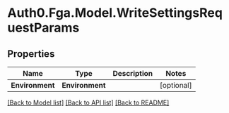 # Auth0.Fga.Model.WriteSettingsRequestParams

## Properties

Name | Type | Description | Notes
------------ | ------------- | ------------- | -------------
**Environment** | **Environment** |  | [optional] 

[[Back to Model list]](../README.md#models) [[Back to API list]](../README.md#api-endpoints) [[Back to README]](../README.md)

